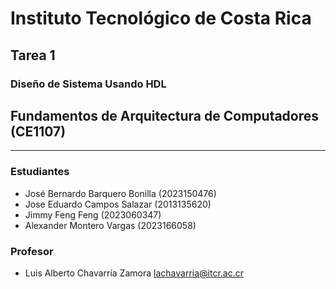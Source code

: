 # Instituto Tecnológico de Costa Rica

## Tarea 1

### Diseño de Sistema Usando HDL

## Fundamentos de Arquitectura de Computadores (CE1107)

---

### Estudiantes

- José Bernardo Barquero Bonilla (2023150476)
- Jose Eduardo Campos Salazar (2013135620)
- Jimmy Feng Feng (2023060347)
- Alexander Montero Vargas (2023166058)

### Profesor

- Luis Alberto Chavarría Zamora <lachavarria@itcr.ac.cr>
